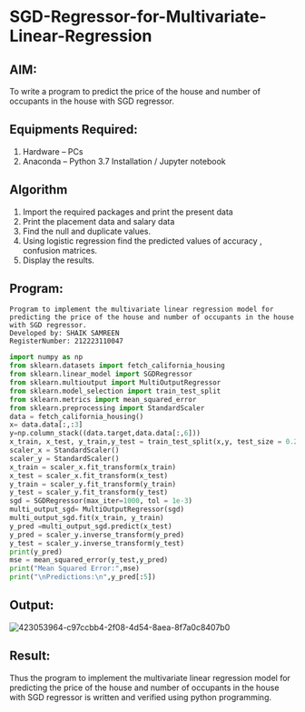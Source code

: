 # SGD-Regressor-for-Multivariate-Linear-Regression

## AIM:
To write a program to predict the price of the house and number of occupants in the house with SGD regressor.

## Equipments Required:
1. Hardware – PCs
2. Anaconda – Python 3.7 Installation / Jupyter notebook

## Algorithm
1. Import the required packages and print the present data
2. Print the placement data and salary data
3. Find the null and duplicate values.
4. Using logistic regression find the predicted values of accuracy , confusion matrices.
5. Display the results.

## Program:
```
Program to implement the multivariate linear regression model for predicting the price of the house and number of occupants in the house with SGD regressor.
Developed by: SHAIK SAMREEN
RegisterNumber: 212223110047 
```
```python
import numpy as np
from sklearn.datasets import fetch_california_housing
from sklearn.linear_model import SGDRegressor
from sklearn.multioutput import MultiOutputRegressor
from sklearn.model_selection import train_test_split
from sklearn.metrics import mean_squared_error
from sklearn.preprocessing import StandardScaler
data = fetch_california_housing()
x= data.data[:,:3]
y=np.column_stack((data.target,data.data[:,6]))
x_train, x_test, y_train,y_test = train_test_split(x,y, test_size = 0.2)
scaler_x = StandardScaler()
scaler_y = StandardScaler()
x_train = scaler_x.fit_transform(x_train)
x_test = scaler_x.fit_transform(x_test)
y_train = scaler_y.fit_transform(y_train)
y_test = scaler_y.fit_transform(y_test)
sgd = SGDRegressor(max_iter=1000, tol = 1e-3)
multi_output_sgd= MultiOutputRegressor(sgd)
multi_output_sgd.fit(x_train, y_train)
y_pred =multi_output_sgd.predict(x_test)
y_pred = scaler_y.inverse_transform(y_pred)
y_test = scaler_y.inverse_transform(y_test)
print(y_pred)
mse = mean_squared_error(y_test,y_pred)
print("Mean Squared Error:",mse)
print("\nPredictions:\n",y_pred[:5])

```

## Output:
![423053964-c97ccbb4-2f08-4d54-8aea-8f7a0c8407b0](https://github.com/user-attachments/assets/f1dca25b-fbf1-450d-8e82-b414bf7a7dbd)

## Result:
Thus the program to implement the multivariate linear regression model for predicting the price of the house and number of occupants in the house with SGD regressor is written and verified using python programming.

